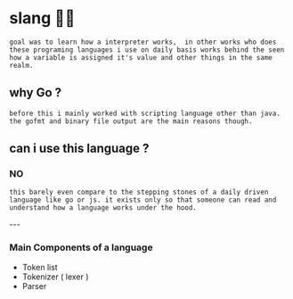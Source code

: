 # slang 🐕‍🦺

    goal was to learn how a interpreter works,  in other works who does these programing languages i use on daily basis works behind the seen  how a variable is assigned it's value and other things in the same realm.

## why Go ?

    before this i mainly worked with scripting language other than java. the gofmt and binary file output are the main reasons though.

## can i use this language ?

### NO

    this barely even compare to the stepping stones of a daily driven language like go or js. it exists only so that someone can read and understand how a language works under the hood.

---<!-- markdownlint-capture -->

### Main Components of a language

- Token list
- Tokenizer ( lexer )
- Parser

